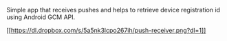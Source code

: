Simple app that receives pushes and helps to retrieve device registration id using Android GCM API.

[[https://dl.dropbox.com/s/5a5nk3lcpo267ih/push-receiver.png?dl=1]]